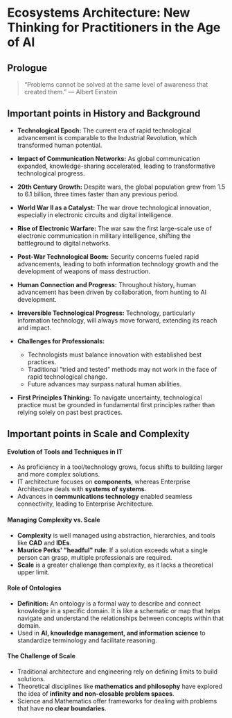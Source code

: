 # Ecosystems Architecture: New Thinking for Practitioners in the Age of AI 
## Prologue
> “Problems cannot be solved at the same level of awareness that created them.” — Albert Einstein
## Important points in History and Background

- **Technological Epoch:** The current era of rapid technological advancement is comparable to the Industrial Revolution, which transformed human potential.

- **Impact of Communication Networks:** As global communication expanded, knowledge-sharing accelerated, leading to transformative technological progress.

- **20th Century Growth:** Despite wars, the global population grew from 1.5 to 6.1 billion, three times faster than any previous period.

- **World War II as a Catalyst:** The war drove technological innovation, especially in electronic circuits and digital intelligence.

- **Rise of Electronic Warfare:** The war saw the first large-scale use of electronic communication in military intelligence, shifting the battleground to digital networks.

- **Post-War Technological Boom:** Security concerns fueled rapid advancements, leading to both information technology growth and the development of weapons of mass destruction.

- **Human Connection and Progress:** Throughout history, human advancement has been driven by collaboration, from hunting to AI development.

- **Irreversible Technological Progress:** Technology, particularly information technology, will always move forward, extending its reach and impact.

- **Challenges for Professionals:**

  - Technologists must balance innovation with established best practices.
  - Traditional "tried and tested" methods may not work in the face of rapid technological change.
  - Future advances may surpass natural human abilities.
    
- **First Principles Thinking:** To navigate uncertainty, technological practice must be grounded in fundamental first principles rather than relying solely on past best practices.

## Important points in Scale and Complexity

#### **Evolution of Tools and Techniques in IT**  
- As proficiency in a tool/technology grows, focus shifts to building larger and more complex solutions.  
- IT architecture focuses on **components**, whereas Enterprise Architecture deals with **systems of systems**.  
- Advances in **communications technology** enabled seamless connectivity, leading to Enterprise Architecture.  

#### **Managing Complexity vs. Scale**  
- **Complexity** is well managed using abstraction, hierarchies, and tools like **CAD** and **IDEs**.  
- **Maurice Perks' "headful" rule**: If a solution exceeds what a single person can grasp, multiple professionals are required.  
- **Scale** is a greater challenge than complexity, as it lacks a theoretical upper limit.  

#### **Role of Ontologies** 
- **Definition:** An ontology is a formal way to describe and connect knowledge in a specific domain. It is like a schematic or map that helps navigate and understand the relationships between concepts within that domain.  
- Used in **AI, knowledge management, and information science** to standardize terminology and facilitate reasoning.  

#### **The Challenge of Scale**  
- Traditional architecture and engineering rely on defining limits to build solutions.  
- Theoretical disciplines like **mathematics and philosophy** have explored the idea of **infinity and non-closable problem spaces**.  
- Science and Mathematics offer frameworks for dealing with problems that have **no clear boundaries**.  





